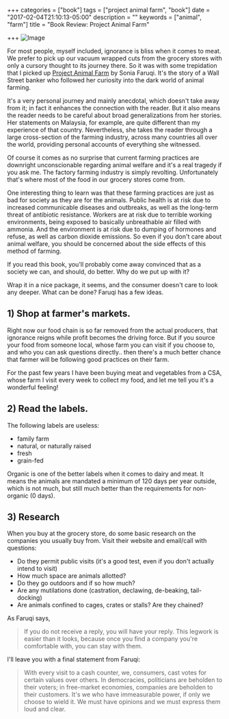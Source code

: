 +++
categories = ["book"]
tags = ["project animal farm", "book"]
date = "2017-02-04T21:10:13-05:00"
description = ""
keywords = ["animal", "farm"]
title = "Book Review: Project Animal Farm"

+++
![Image](http://www.soniafaruqi.com/wp-content/themes/sonia/images/book-home.png)

For most people, myself included, ignorance is bliss when it comes to meat. We prefer to pick up our vacuum wrapped cuts from the grocery stores with only a cursory thought to its journey there. So it was with some trepidation that I picked up [Project Animal Farm](http://www.soniafaruqi.com/book/) by Sonia Faruqi. It's the story of a Wall Street banker who followed her curiosity into the dark world of animal farming.

It's a very personal journey and mainly anecdotal, which doesn't take away from it; in fact it enhances the connection with the reader. But it also means the reader needs to be careful about broad generalizations from her stories. Her statements on Malaysia, for example, are quite different than my experience of that country. Nevertheless, she takes the reader through a large cross-section of the farming industry, across many countries all over the world, providing personal accounts of everything she witnessed.

Of course it comes as no surprise that current farming practices are downright unconscionable regarding animal welfare and it's a real tragedy if you ask me. The factory farming industry is simply revolting. Unfortunately that's where most of the food in our grocery stores come from.

One interesting thing to learn was that these farming practices are just as bad for society as they are for the animals. Public health is at risk due to increased communicable diseases and outbreaks, as well as the long-term threat of antibiotic resistance. Workers are at risk due to terrible working environments, being exposed to basically unbreathable air filled with ammonia. And the environment is at risk due to dumping of hormones and refuse, as well as carbon dioxide emissions. So even if you don't care about animal welfare, you should be concerned about the side effects of this method of farming.

If you read this book, you'll probably come away convinced that as a society we can, and should, do better. Why do we put up with it?  

Wrap it in a nice package, it seems, and the consumer doesn't care to look any deeper. What can be done? Faruqi has a few ideas.

## 1) Shop at farmer's markets.

Right now our food chain is so far removed from the actual producers, that ignorance reigns while profit becomes the driving force. But if you source your food from someone local, whose farm you can visit if you choose to, and who you can ask questions directly.. then there's a much better chance that farmer will be following good practices on their farm.

For the past few years I have been buying meat and vegetables from a CSA, whose farm I visit every week to collect my food, and let me tell you it's a wonderful feeling!

## 2) Read the labels.
The following labels are useless:

* family farm
* natural, or naturally raised
* fresh
* grain-fed

Organic is one of the better labels when it comes to dairy and meat. It means the animals are mandated a minimum of 120 days per year outside, which is not much, but still much better than the requirements for non-organic (0 days).

## 3) Research

When you buy at the grocery store, do some basic research on the companies you usually buy from. Visit their website and email/call with questions:

* Do they permit public visits (it's a good test, even if you don't actually intend to visit)
* How much space are animals allotted?
* Do they go outdoors and if so how much?
* Are any mutilations done (castration, declawing, de-beaking, tail-docking)
* Are animals confined to cages, crates or stalls? Are they chained?

As Faruqi says,

> If you do not receive a reply, you will have your reply. This legwork is easier than it looks, because once you find a company you're comfortable with, you can stay with them.

I'll leave you with a final statement from Faruqi:

> With every visit to a cash counter, we, consumers, cast votes for certain values over others. In democracies, politicians are beholden to their voters; in free-market economies, companies are beholden to their customers. It's we who have immeasurable power, if only we choose to wield it. We must have opinions and we must express them loud and clear.
